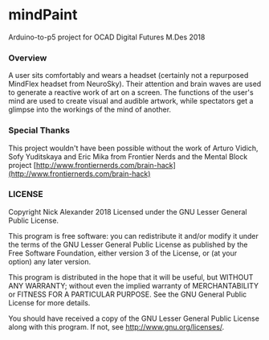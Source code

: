 # mindPaint
Arduino-to-p5 project for OCAD Digital Futures M.Des 2018

### Overview
A user sits comfortably and wears a headset (certainly not a repurposed MindFlex headset from NeuroSky). Their attention and brain waves are used to generate a reactive work of art on a screen. The functions of the user's mind are used to create visual and audible artwork, while spectators get a glimpse into the workings of the mind of another.

### Special Thanks
This project wouldn't have been possible without the work of
Arturo Vidich, Sofy Yuditskaya and Eric Mika
from Frontier Nerds and the Mental Block project
[http://www.frontiernerds.com/brain-hack](http://www.frontiernerds.com/brain-hack)

### LICENSE
Copyright Nick Alexander 2018
Licensed under the GNU Lesser General Public License.

This program is free software: you can redistribute it and/or modify it under the terms of the GNU Lesser General Public License as published by the Free Software Foundation, either version 3 of the License, or (at your option) any later version.

This program is distributed in the hope that it will be useful, but WITHOUT ANY WARRANTY; without even the implied warranty of MERCHANTABILITY or FITNESS FOR A PARTICULAR PURPOSE. See the GNU General Public License for more details.

You should have received a copy of the GNU Lesser General Public License along with this program. If not, see http://www.gnu.org/licenses/.